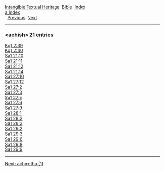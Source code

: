 [Intangible Textual Heritage](../../index)  [Bible](../index) 
[Index](index)   
[a Index](_a_)  
  [Previous](c00150)  [Next](c00152) 

------------------------------------------------------------------------

### &lt;achish&gt; 21 entries

[Kg1 2:39](../kjv/kg1002.htm#039)  
[Kg1 2:40](../kjv/kg1002.htm#040)  
[Sa1 21:10](../kjv/sa1021.htm#010)  
[Sa1 21:11](../kjv/sa1021.htm#011)  
[Sa1 21:12](../kjv/sa1021.htm#012)  
[Sa1 21:14](../kjv/sa1021.htm#014)  
[Sa1 27:10](../kjv/sa1027.htm#010)  
[Sa1 27:12](../kjv/sa1027.htm#012)  
[Sa1 27:2](../kjv/sa1027.htm#002)  
[Sa1 27:3](../kjv/sa1027.htm#003)  
[Sa1 27:5](../kjv/sa1027.htm#005)  
[Sa1 27:6](../kjv/sa1027.htm#006)  
[Sa1 27:9](../kjv/sa1027.htm#009)  
[Sa1 28:1](../kjv/sa1028.htm#001)  
[Sa1 28:2](../kjv/sa1028.htm#002)  
[Sa1 28:2](../kjv/sa1028.htm#002)  
[Sa1 29:2](../kjv/sa1029.htm#002)  
[Sa1 29:3](../kjv/sa1029.htm#003)  
[Sa1 29:6](../kjv/sa1029.htm#006)  
[Sa1 29:8](../kjv/sa1029.htm#008)  
[Sa1 29:9](../kjv/sa1029.htm#009)  

------------------------------------------------------------------------

[Next: achmetha (1)](c00152)
